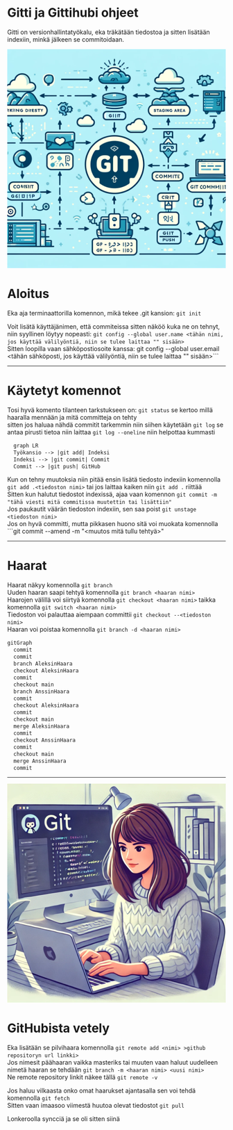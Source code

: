 # Gitti ja Gittihubi ohjeet
Gitti on versionhallintatyökalu, eka träkätään tiedostoa ja sitten lisätään indexiin, minkä jälkeen se commitoidaan. 

<img src="gitti.jpg" width="600" />

# Aloitus
Eka aja terminaattorilla komennon, mikä tekee .git kansion:  ```git init```

Voit lisätä käyttäjänimen, että commiteissa sitten näköö kuka ne on tehnyt, niin syyllinen löytyy nopeasti: ```git config --global user.name <tähän nimi, jos käyttää välilyöntiä, niin se tulee laittaa "" sisään>```\
Sitten loopilla vaan sähköpostiosoite kanssa: git config --global user.email <tähän sähköposti, jos käyttää välilyöntiä, niin se tulee laittaa "" sisään>```

---
# Käytetyt komennot
Tosi hyvä komento tilanteen tarkstukseen on: ```git status``` se kertoo millä haaralla mennään ja mitä committeja on tehty\
sitten jos haluaa nähdä commitit tarkemmin niin siihen käytetään ```git log``` se antaa pirusti tietoa niin laittaa ```git log --oneline``` niin helpottaa kummasti

```mermaid
  graph LR
  Työkansio --> |git add| Indeksi
  Indeksi --> |git commit| Commit
  Commit --> |git push| GitHub
 ```

Kun on tehny muutoksia niin pitää ensin lisätä tiedosto indexiin komennolla ```git add .<tiedoston nimi>``` tai jos laittaa kaiken niin ```git add .``` riittää\
Sitten kun halutut tiedostot indexissä, ajaa vaan komennon ```git commit -m "tähä viesti mitä commitissa muutettin tai lisättiin"```\
Jos paukautit väärän tiedoston indexiin, sen saa poist ```git unstage <tiedoston nimi>```\
Jos on hyvä committi, mutta pikkasen huono sitä voi muokata komennolla ```git commit --amend -m "<muutos mitä tullu tehtyä>"

---
# Haarat
Haarat näkyy komennolla ```git branch```\
Uuden haaran saapi tehtyä komennolla ```git branch <haaran nimi>```\
Haarojen välillä voi siirtyä komennolla ```git checkout <haaran nimi>``` taikka komennolla ```git switch <haaran nimi>```\
Tiedoston voi palauttaa aiempaan committii ```git checkout --<tiedoston nimi>```\
Haaran voi poistaa komennolla ```git branch -d <haaran nimi>```


```mermaid
gitGraph
  commit
  commit
  branch AleksinHaara
  checkout AleksinHaara
  commit
  checkout main
  branch AnssinHaara
  commit
  checkout AleksinHaara
  commit
  checkout main
  merge AleksinHaara
  commit
  checkout AnssinHaara
  commit
  checkout main
  merge AnssinHaara
  commit
```
---

  <img src="sanna_marin_committaa_gittiin.jpg" width="600" />
  
# GitHubista vetely
Eka lisätään se pilvihaara komennolla ```git remote add <nimi> >github repositoryn url linkki>```\
Jos nimesit päähaaran vaikka masteriks tai muuten vaan haluut uudelleen nimetä haaran se tehdään ```git branch -m <haaran nimi> <uusi nimi>```\
Ne remote repository linkit näkee tällä ```git remote -v```

Jos haluu vilkaasta onko omat haarukset ajantasalla sen voi tehdä komennolla ```git fetch```\
Sitten vaan imaasoo viimestä huutoa olevat tiedostot ```git pull```

Lonkeroolla syncciä ja se oli sitten siinä

